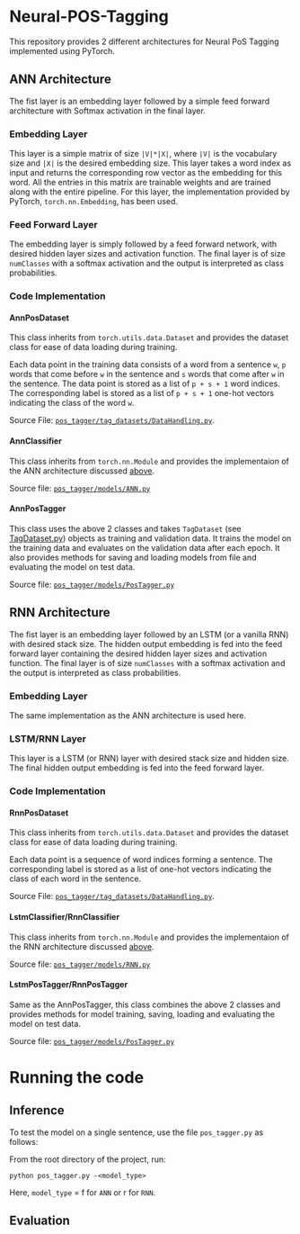 # Neural-POS-Tagging
This repository provides 2 different architectures for Neural PoS Tagging implemented using PyTorch.

## ANN Architecture
The fist layer is an embedding layer followed by a simple feed forward architecture with Softmax activation in the final layer. 

### Embedding Layer
This layer is a simple matrix of size `|V|*|X|`, where `|V|` is the vocabulary size and `|X|` is the desired embedding size. This layer takes a word index as input and returns the corresponding row vector as the embedding for this word. All the entries in this matrix are trainable weights and are trained along with the entire pipeline. For this layer, the implementation provided by PyTorch, `torch.nn.Embedding`, has been used.

### Feed Forward Layer
The embedding layer is simply followed by a feed forward network, with desired hidden layer sizes and activation function. The final layer is of size `numClasses` with a softmax activation and the output is interpreted as class probabilities.

### Code Implementation

#### AnnPosDataset
This class inherits from `torch.utils.data.Dataset` and provides the dataset class for ease of data loading during training.

Each data point in the training data consists of a word from a sentence `w`, `p` words that come before `w` in the sentence and `s` words that come after `w` in the sentence. The data point is stored as a list of `p + s + 1` word indices. The corresponding label is stored as a list of `p + s + 1` one-hot vectors indicating the class of the word `w`.

Source File: [`pos_tagger/tag_datasets/DataHandling.py`](./pos_tagging/tag_datasets/DataHandling.py).

#### AnnClassifier
This class inherits from `torch.nn.Module` and provides the implementaion of the ANN architecture discussed [above](#ann-architecture).

Source file: [`pos_tagger/models/ANN.py`](./pos_tagging/models/ANN.py)

#### AnnPosTagger
This class uses the above 2 classes and takes `TagDataset` (see [TagDataset.py](./pos_tagging/models/PosTagger.py)) objects as training and validation data. It trains the model on the training data and evaluates on the validation data after each epoch. It also provides methods for saving and loading models from file and evaluating the model on test data.

Source file: [`pos_tagger/models/PosTagger.py`](./pos_tagging/models/PosTagger.py)


## RNN Architecture
The fist layer is an embedding layer followed by an LSTM (or a vanilla RNN) with desired stack size. The hidden output embedding is fed into the feed forward layer containing the desired hidden layer sizes and activation function. The final layer is of size `numClasses` with a softmax activation and the output is interpreted as class probabilities.

### Embedding Layer
The same implementation as the ANN architecture is used here.

### LSTM/RNN Layer
This layer is a LSTM (or RNN) layer with desired stack size and hidden size. The final hidden output embedding is fed into the feed forward layer.

### Code Implementation

#### RnnPosDataset
This class inherits from `torch.utils.data.Dataset` and provides the dataset class for ease of data loading during training.

Each data point is a sequence of word indices forming a sentence. The corresponding label is stored as a list of one-hot vectors indicating the class of each word in the sentence.

Source File: [`pos_tagger/tag_datasets/DataHandling.py`](./pos_tagging/tag_datasets/DataHandling.py).

#### LstmClassifier/RnnClassifier
This class inherits from `torch.nn.Module` and provides the implementaion of the RNN architecture discussed [above](#rnn-architecture).

Source file: [`pos_tagger/models/RNN.py`](./pos_tagging/models/RNN.py)

#### LstmPosTagger/RnnPosTagger
Same as the AnnPosTagger, this class combines the above 2 classes and provides methods for model training, saving, loading and evaluating the model on test data.

Source file: [`pos_tagger/models/PosTagger.py`](./pos_tagging/models/PosTagger.py)

# Running the code
## Inference
To test the model on a single sentence, use the file `pos_tagger.py` as follows:

From the root directory of the project, run: 
```
python pos_tagger.py -<model_type>
```
Here, `model_type` = f for `ANN` or r for `RNN`.

## Evaluation
